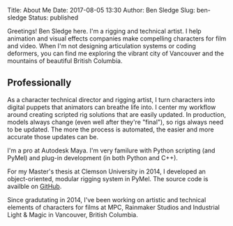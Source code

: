 Title: About Me
Date: 2017-08-05 13:30
Author: Ben Sledge
Slug: ben-sledge
Status: published

Greetings! Ben Sledge here. I'm a rigging and technical artist.
I help animation and visual effects companies make compelling characters for
film and video.
When I'm not designing articulation systems or coding deformers, you can find
me exploring the vibrant city of Vancouver and the mountains of beautiful
British Columbia.

Professionally
--------------
As a character technical director and rigging artist, I turn characters
into digital puppets that animators can breathe life into. I center my workflow
around creating scripted rig solutions that are easily updated. In production,
models always change (even well after they're "final"), so rigs always need to
be updated. The more the process is automated, the easier and more accurate
those updates can be.

I'm a pro at Autodesk Maya. I'm very familure with Python scripting (and PyMel)
and plug-in development (in both Python and C++).

For my Master's thesis at Clemson University in 2014, I developed an
object-oriented, modular rigging system in PyMel. The source code is availble
on [GitHub](https://github.com/bensledge/dparigbuilder).

Since gradutating in 2014, I've been working on artistic and technical elements
of characters for films at MPC, Rainmaker Studios and Industrial Light & Magic
in Vancouver, British Columbia.
